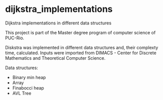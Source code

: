 # dijkstra_implementations
Dijkstra implementations in different data structures

This project is part of the Master degree program of computer science of PUC-Rio.

Diskstra was implemented in different data structures and, their complexty time, calculated. Inputs were imported from DIMACS -  Center for Discrete Mathematics and Theoretical Computer Science.

Data structures:
- Binary min heap
- Array
- Finabocci heap
- AVL Tree



